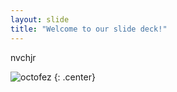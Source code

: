 ```yaml
---
layout: slide
title: "Welcome to our slide deck!"
---
```

nvchjr

![octofez](https://octodex.github.com/images/octofez.png)
{: .center}
